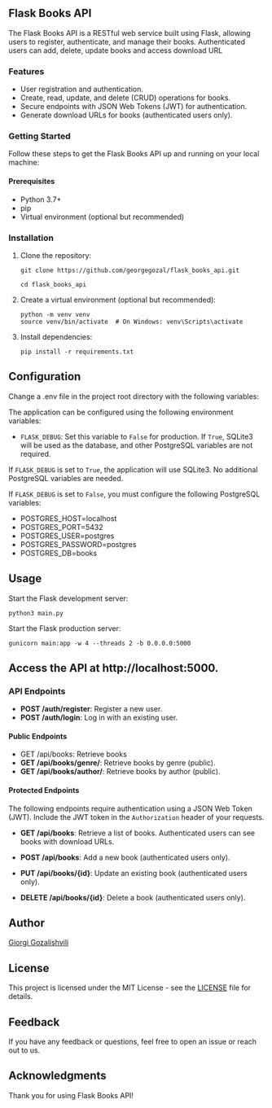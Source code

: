 ## Flask Books API
The Flask Books API is a RESTful web service built using Flask, allowing users to register, authenticate, and manage their books. Authenticated users can add, delete, update books and access download URL

### Features
  * User registration and authentication.
  * Create, read, update, and delete (CRUD) operations for books.
  * Secure endpoints with JSON Web Tokens (JWT) for authentication.
  * Generate download URLs for books (authenticated users only).
 

### Getting Started
Follow these steps to get the Flask Books API up and running on your local machine:

#### Prerequisites
 * Python 3.7+
 * pip
 * Virtual environment (optional but recommended)

### Installation
1. Clone the repository:
    ```
    git clone https://github.com/georgegozal/flask_books_api.git
    
    cd flask_books_api

2. Create a virtual environment (optional but recommended):
    ```
    python -m venv venv
    source venv/bin/activate  # On Windows: venv\Scripts\activate

3. Install dependencies:
    ```
    pip install -r requirements.txt

## Configuration
 Change a .env file in the project root directory  with the following variables:

 The application can be configured using the following environment variables:

- `FLASK_DEBUG`: Set this variable to `False` for production. If `True`, SQLite3 will be used as the database, and other PostgreSQL variables are not required.

If `FLASK_DEBUG` is set to `True`, the application will use SQLite3. No additional PostgreSQL variables are needed.

If `FLASK_DEBUG` is set to `False`, you must configure the following PostgreSQL variables:

 
* POSTGRES_HOST=localhost
* POSTGRES_PORT=5432
* POSTGRES_USER=postgres
* POSTGRES_PASSWORD=postgres
* POSTGRES_DB=books



## Usage

Start the Flask development server:

    python3 main.py

Start the Flask production server:

    gunicorn main:app -w 4 --threads 2 -b 0.0.0.0:5000


## Access the API at http://localhost:5000.


### API Endpoints

- **POST /auth/register**: Register a new user.
- **POST /auth/login**: Log in with an existing user.

#### Public Endpoints
- GET /api/books: Retrieve books
- **GET /api/books/genre/<genre>**: Retrieve books by genre (public).
- **GET /api/books/author/<author>**: Retrieve books by author (public).

#### Protected Endpoints

The following endpoints require authentication using a JSON Web Token (JWT). Include the JWT token in the `Authorization` header of your requests.

- **GET /api/books**: Retrieve a list of books. Authenticated users can see books with download URLs.

- **POST /api/books**: Add a new book (authenticated users only).
- **PUT /api/books/{id}**: Update an existing book (authenticated users only).
- **DELETE /api/books/{id}**: Delete a book (authenticated users only).

## Author
[Giorgi Gozalishvili](https://www.linkedin.com/in/giorgi-gozalishvili/)

## License
This project is licensed under the MIT License - see the [LICENSE](LICENSE) file for details.

## Feedback
If you have any feedback or questions, feel free to open an issue or reach out to us.

## Acknowledgments
Thank you for using Flask Books API!
